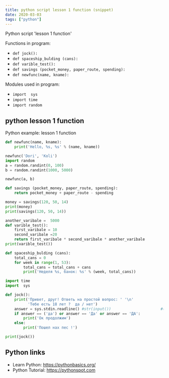 ```yaml
---
title: python script lesson 1 function (snippet)
date: 2020-03-03
tags: ["python"]
---
```

Python script 'lesson 1 function'

Functions in program: 
* `def jock():`
* `def spaceship_bulding (cans):`
* `def varible_test():`
* `def savings (pocket_money, paper_route, spending):`
* `def newfunc(name, kname):`

Modules used in program: 
* `import  sys`
* `import time`
* `import random`

## python lesson 1 function

Python example: lesson 1 function

```python
def newfunc(name, kname):
    print('Hello, %s, %s' % (name, kname))

newfunc('Dori', 'Koli')
import random
a = random.randint(0, 100)
b = random.randint(1000, 5000)

newfunc(a, b)

def savings (pocket_money, paper_route, spending):
    return pocket_money + paper_route - spending

money = savings(120, 50, 14)
print(money)
print(savings(120, 50, 14))

another_varibale =  5000
def varible_test():
    first_varibale = 10
    second_varibale =20
    return first_varibale * second_varibale * another_varibale
print(varible_test())

def spaceship_bulding (cans):
    total_cans = 0
    for week in range(1, 53):
        total_cans = total_cans + cans
        print('Неделя %s, банок: %s' % (week, total_cans))

import time
import  sys

def jock():
    print('Привет, друг! Ответь на простой вопрос: ' '\n'
          'Тебе есть 18 лет ?  да / нет')
    answer = sys.stdin.readline() #str(input())                      #(sys.stdin.readline())
    if answer == ('да') or answer == 'Да' or answer == 'ДА':
        print('Ок продолжим')
    else:
        print('Пошел нах пес !')

print(jock())


```

## Python links

- Learn Python: https://pythonbasics.org/
- Python Tutorial: https://pythonspot.com
